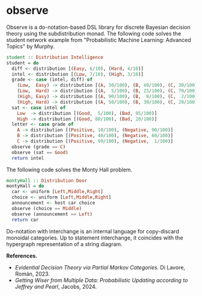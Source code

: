 # observe

Observe is a do-notation-based DSL library for discrete Bayesian decision theory using the subdistribution monad.
The following code solves the student network example from "Probabilistic Machine Learning: Advanced Topics" by Murphy.

```haskell
student :: Distribution Intelligence
student = do
  diff <- distribution [(Easy, 6/10), (Hard, 4/10)]
  intel <- distribution [(Low, 7/10), (High, 3/10)]
  grade <- case (intel, diff) of
    (Low,  Easy) -> distribution [(A, 30/100), (B, 40/100), (C, 30/100)]
    (Low,  Hard) -> distribution [(A,  5/100), (B, 25/100), (C, 70/100)]
    (High, Easy) -> distribution [(A, 90/100), (B,  8/100), (C,  2/100)]
    (High, Hard) -> distribution [(A, 50/100), (B, 30/100), (C, 20/100)]
  sat <- case intel of
    Low  -> distribution [(Good,  5/100), (Bad, 95/100)]
    High -> distribution [(Good, 80/100), (Bad, 20/100)]
  letter <- case grade of
    A -> distribution [(Positive, 10/100), (Negative, 90/100)]
    B -> distribution [(Positive, 40/100), (Negative, 60/100)]
    C -> distribution [(Positive, 99/100), (Negative,  1/100)]
  observe (grade == C)
  observe (sat == Good)
  return intel
```

The following code solves the Monty Hall problem.

```haskell
montyHall :: Distribution Door
montyHall = do
  car <- uniform [Left,Middle,Right]
  choice <- uniform [Left,Middle,Right]
  announcement <- host car choice
  observe (choice == Middle)
  observe (announcement == Left)
  return car
```  

Do-notation with interchange is an internal language for copy-discard monoidal categories. Up to statement interchange, it coincides with the hypergraph representation of a string diagram.

**References.**
 - *Evidential Decision Theory via Partial Markov Categories.* Di Lavore, Román, 2023.
 - *Getting Wiser from Multiple Data: Probabilistic Updating according to Jeffrey and Pearl*, Jacobs, 2024.